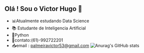 ## Olá ! Sou o Victor Hugo 👋
- 📊Atualmente estudando Data Science 
- 📚 Estudante de Inteligencia Artificial
- 🐍Python
- 📱contato:(61)-992722201
- 📥email : palmeiravictor53@gmail.com
![Anurag's GitHub stats](https://github-readme-stats.vercel.app/api?username=victorhphugo&theme=noctis_minimus=true)  

